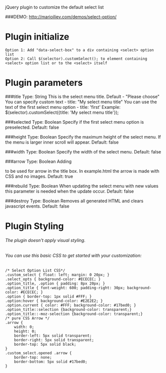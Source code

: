jQuery plugin to customize the default select list

###DEMO: http://marioiliev.com/demos/select-option/

#	Plugin initialize
	Option 1: Add "data-select-box" to a div containing <select> option list
	Option 2: Call $(selector).customSelect(); to element containing <select> option list or to the <select> itself

#	Plugin parameters
###title
	Type: String
	This is the select menu title.
	Default - "Please choose"
	You can specify custom text - title: "My select menu title"
	You can use the text of the first select menu option - title: 'first'
	Example: $(selector).customSelect({title: 'My select menu title'});

###selected
	Type: Boolean
	Specify if the first select menu option is preselected.
	Default: false
	
###height
	Type: Boolean
	Specify the maximum height of the select menu. If the menu is larger inner scroll will appear.
	Default: false
	
###width
	Type: Boolean
	Specify the width of the select menu.
	Default: false
	
###arrow
	Type: Boolean
	Adding <div> to be used for arrow in the title box. In example.html the arrow is made with CSS and no images.
	Default: true
	
###rebuild
	Type: Boolean
	When updating the select menu with new values this parameter is needed when the update occur.
	Default: false
	
###destroy
	Type: Boolean
	Removes all generated HTML and clears javascript events.
	Default: false
	
#	Plugin Styling
###### 	The plugin doesn't apply visual styling.
###### 	You can use this basic CSS to get started with your customization:

	/* Select Option List CSS*/
	.custom_select { float: left; margin: 0 20px; }
	.select_opts { background-color: #ECECEC; }
	.option_title, .option { padding: 8px 20px; }
	.option_title { font-weight: 600; padding-right: 30px; background-color: #ECECEC; }
	.option { border-top: 1px solid #FFF; }
	.option:hover { background-color: #E2E2E2; }
	.option.current { color: #FFF; background-color: #17bed0; }
	.option_title::selection {background-color: transparent;}
	.option_title::-moz-selection {background-color: transparent;}
	/* pure CSS Arrow */
	.arrow {
		width: 0; 
		height: 0; 
		border-left: 5px solid transparent;
		border-right: 5px solid transparent;	
		border-top: 5px solid black;
	}
	.custom_select.opened .arrow {
		border-top: none;
		border-bottom: 5px solid #17bed0;  
	}
